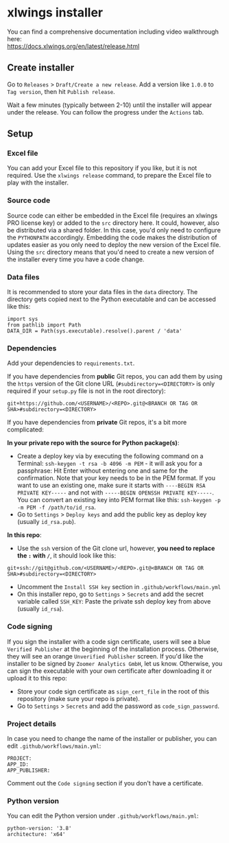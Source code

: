 # xlwings installer

You can find a comprehensive documentation including video walkthrough here:  
https://docs.xlwings.org/en/latest/release.html

## Create installer

Go to `Releases` > `Draft/Create a new release`. Add a version like `1.0.0` to `Tag version`, then hit `Publish release`.

Wait a few minutes (typically between 2-10) until the installer will appear under the release. You can follow the progress under the `Actions` tab.

## Setup

### Excel file

You can add your Excel file to this repository if you like, but it is not required. Use the `xlwings release` command, to prepare the Excel file to play with the installer.

### Source code

Source code can either be embedded in the Excel file (requires an xlwings PRO license key) or added to the `src` directory here. It could, however, also be distributed via a shared folder. In this case, you'd only need to configure the `PYTHONPATH` accordingly. Embedding the code makes the distribution of updates easier as you only need to deploy the new version of the Excel file. Using the `src` directory means that you'd need to create a new version of the installer every time you have a code change.

### Data files

It is recommended to store your data files in the `data` directory. The directory gets copied next to the Python executable and can be accessed like this:

```
import sys
from pathlib import Path
DATA_DIR = Path(sys.executable).resolve().parent / 'data'
```

### Dependencies

Add your dependencies to `requirements.txt`.

If you have dependencies from **public** Git repos, you can add them by using the `https` version of the Git clone URL (`#subdirectory=<DIRECTORY>` is only required if your `setup.py` file is not in the root directory):

```
git+https://github.com/<USERNAME>/<REPO>.git@<BRANCH OR TAG OR SHA>#subdirectory=<DIRECTORY>
```

If you have dependencies from **private** Git repos, it's a bit more complicated:

**In your private repo with the source for Python package(s)**:  
* Create a deploy key via by executing the following command on a Terminal: `ssh-keygen -t rsa -b 4096 -m PEM` - it will ask you for a passphrase: Hit Enter without entering one and same for the confirmation. Note that your key needs to be in the PEM format. If you want to use an existing one, make sure it starts with `----BEGIN RSA PRIVATE KEY-----` and not with `-----BEGIN OPENSSH PRIVATE KEY-----`. You can convert an existing key into PEM format like this: `ssh-keygen -p -m PEM -f /path/to/id_rsa`.
* Go to `Settings` > `Deploy keys` and add the public key as deploy key (usually `id_rsa.pub`).


**In this repo**:  
* Use the `ssh` version of the Git clone url, however, **you need to replace the `:` with `/`**, it should look like this:

```
git+ssh://git@github.com/<USERNAME>/<REPO>.git@<BRANCH OR TAG OR SHA>#subdirectory=<DIRECTORY>
```
* Uncomment the `Install SSH key` section in `.github/workflows/main.yml`
* On this installer repo, go to `Settings` > `Secrets` and add the secret variable called `SSH_KEY`: Paste the private ssh deploy key from above (usually `id_rsa`).


### Code signing

If you sign the installer with a code sign certificate, users will see a blue `Verified Publisher` at the beginning of the installation process. Otherwise, they will see an orange `Unverified Publisher` screen. If you'd like the installer to be signed by `Zoomer Analytics GmbH`, let us know. Otherwise, you can sign the executable with your own certificate after downloading it or upload it to this repo:

* Store your code sign certificate as `sign_cert_file` in the root of this repository (make sure your repo is private).
* Go to `Settings` > `Secrets` and add the password as `code_sign_password`.

### Project details

In case you need to change the name of the installer or publisher, you can edit `.github/workflows/main.yml`:

```
PROJECT: 
APP_ID: 
APP_PUBLISHER: 
```

Comment out the `Code signing` section if you don't have a certificate.

### Python version

You can edit the Python version under `.github/workflows/main.yml`:

```
python-version: '3.8'
architecture: 'x64'
```
